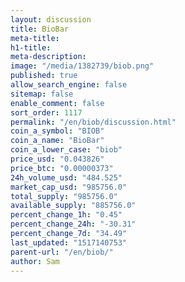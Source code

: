 ```yaml
---
layout: discussion
title: BioBar
meta-title: 
h1-title: 
meta-description: 
image: "/media/1382739/biob.png"
published: true
allow_search_engine: false
sitemap: false
enable_comment: false
sort_order: 1117
permalink: "/en/biob/discussion.html"
coin_a_symbol: "BIOB"
coin_a_name: "BioBar"
coin_a_lower_case: "biob"
price_usd: "0.043826"
price_btc: "0.00000373"
24h_volume_usd: "484.525"
market_cap_usd: "985756.0"
total_supply: "985756.0"
available_supply: "885756.0"
percent_change_1h: "0.45"
percent_change_24h: "-30.31"
percent_change_7d: "34.49"
last_updated: "1517140753"
parent-url: "/en/biob/"
author: Sam
---
```


